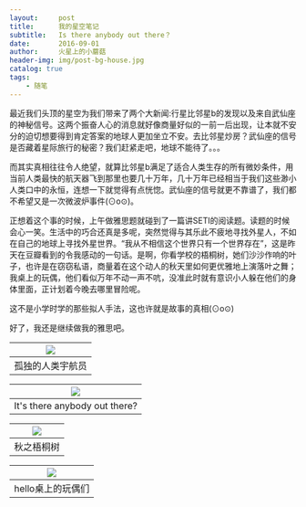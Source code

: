 ```yaml
---
layout:     post
title:      我的星空笔记
subtitle:   Is there anybody out there？
date:       2016-09-01
author:     火星上的小蘑菇
header-img: img/post-bg-house.jpg
catalog: true
tags:
    - 随笔
---
```


最近我们头顶的星空为我们带来了两个大新闻:行星比邻星b的发现以及来自武仙座的神秘信号。这两个振奋人心的消息就好像商量好似的一前一后出现，让本就不安分的迫切想要得到肯定答案的地球人更加坐立不安。去比邻星炒房？武仙座的信号是否藏着星际旅行的秘密？我们赶紧走吧，地球不能待了。。。

而其实真相往往令人绝望，就算比邻星b满足了适合人类生存的所有微妙条件，用当前人类最快的航天器飞到那里也要几十万年，几十万年已经相当于我们这些渺小人类口中的永恒，连想一下就觉得有点恍惚。武仙座的信号就更不靠谱了，我们都不希望又是一次微波炉事件(⊙o⊙)。

正想着这个事的时候，上午做雅思题就碰到了一篇讲SETI的阅读题。读题的时候会心一笑。生活中的巧合还真是多呢，突然觉得与其乐此不疲地寻找外星人，不如在自己的地球上寻找外星世界。“我从不相信这个世界只有一个世界存在”，这是昨天在豆瓣看到的令我感动的一句话。是啊，你看学校的梧桐树，她们沙沙作响的叶子，也许是在窃窃私语，商量着在这个动人的秋天里如何更优雅地上演落叶之舞；我桌上的玩偶，他们看似万年不动一声不吭，没准此时就有意识小人躲在他们的身体里面，正计划着今晚去哪里冒险呢。

这不是小学时学的那些拟人手法，这也许就是故事的真相(⊙o⊙)

好了，我还是继续做我的雅思吧。

| ![](https://cdn.jsdelivr.net/gh/wuxiaoxiong1990/pic/2016-09-01/005BYqpgly1g13y88prj1j30go0m845p.jpg) |
| ------------------------------------------------------------ |
| 孤独的人类宇航员                                             |

| ![](https://cdn.jsdelivr.net/gh/wuxiaoxiong1990/pic/2016-09-01/005BYqpgly1g13y7o6ez3j30go0mi7a5.jpg) |
| ------------------------------------------------------------ |
| It's there anybody out there?                                |

| ![](https://cdn.jsdelivr.net/gh/wuxiaoxiong1990/pic/2016-09-01/005BYqpgly1g13y8rljcoj30go0migt4.jpg) |
| ------------------------------------------------------------ |
| 秋之梧桐树                                                   |

| ![](https://cdn.jsdelivr.net/gh/wuxiaoxiong1990/pic/2016-09-01/005BYqpgly1g13y9k3vvsj30go0mijua.jpg) |
| ------------------------------------------------------------ |
| hello桌上的玩偶们                                            |